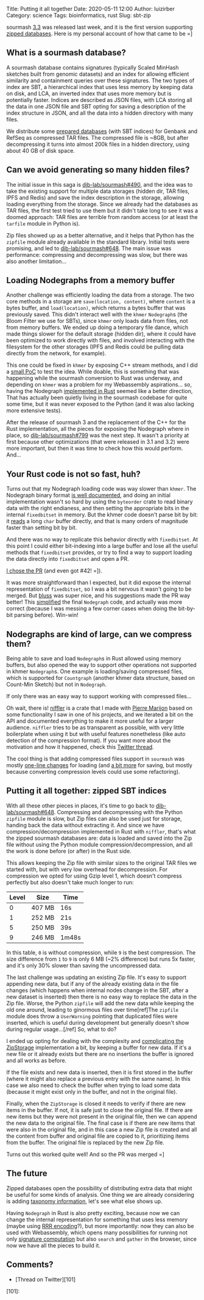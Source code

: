 Title: Putting it all together
Date: 2020-05-11 12:00
Author: luizirber
Category: science
Tags: bioinformatics, rust
Slug: sbt-zip

sourmash [3.3] was released last week,
and it is the first version supporting [zipped databases].
Here is my personal account of how that came to be =]

[3.3]: https://twitter.com/ctitusbrown/status/1257418140729868291
[zipped databases]: http://ivory.idyll.org/blog/2020-sourmash-databases-as-zip-files.html

## What is a sourmash database?

A sourmash database contains signatures (typically Scaled MinHash sketches built from genomic datasets) and
an index for allowing efficient similarity and containment queries over these signatures.
The two types of index are SBT,
a hierarchical index that uses less memory by keeping data on disk,
and LCA,
an inverted index that uses more memory but is potentially faster.
Indices are described as JSON files,
with LCA storing all the data in one JSON file and SBT opting for saving a description of the index structure in JSON,
and all the data into a hidden directory with many files.

We distribute some [prepared databases] (with SBT indices) for Genbank and RefSeq as compressed TAR files.
The compressed file is ~8GB,
but after decompressing it turns into almost 200k files in a hidden directory,
using about 40 GB of disk space.

[prepared databases]: https://sourmash.readthedocs.io/en/v3.3.0/databases.html

## Can we avoid generating so many hidden files?

The initial issue in this saga is [dib-lab/sourmash#490](https://github.com/dib-lab/sourmash/issues/490),
and the idea was to take the existing support for multiple data storages
(hidden dir,
TAR files,
IPFS and Redis) and save the index description in the storage,
allowing loading everything from the storage.
Since we already had the databases as TAR files,
the first test tried to use them but it didn't take long to see it was a doomed approach:
TAR files are terrible from random access
(or at least the `tarfile` module in Python is).

Zip files showed up as a better alternative,
and it helps that Python has the `zipfile` module already available in the
standard library.
Initial tests were promising,
and led to [dib-lab/sourmash#648](https://github.com/dib-lab/sourmash/pull/648).
The main issue was performance:
compressing and decompressing was slow,
but there was also another limitation...

## Loading Nodegraphs from a memory buffer

Another challenge was efficiently loading the data from a storage.
The two core methods in a storage are `save(location, content)`,
where `content` is a bytes buffer,
and `load(location)`,
which returns a bytes buffer that was previously saved.
This didn't interact well with the `khmer` `Nodegraph`s (the Bloom Filter we use for SBTs),
since `khmer` only loads data from files,
not from memory buffers.
We ended up doing a temporary file dance,
which made things slower for the default storage (hidden dir),
where it could have been optimized to work directly with files,
and involved interacting with the filesystem for the other storages
(IPFS and Redis could be pulling data directly from the network,
for example).

This one could be fixed in `khmer` by exposing C++ stream methods,
and I did a [small PoC](https://github.com/luizirber/2018-cython-streams) to test the idea.
While doable,
this is something that was happening while the sourmash conversion to Rust was underway,
and depending on `khmer` was a problem for my Webassembly aspirations...
so,
having the Nodegraph [implemented in Rust] seemed like a better direction,
That has actually been quietly living in the sourmash codebase for quite some time,
but it was never exposed to the Python (and it was also lacking more extensive
tests).

After the release of sourmash 3 and the replacement of the C++ for the Rust implementation,
all the pieces for exposing the Nodegraph where in place,
so [dib-lab/sourmash#799](https://github.com/dib-lab/sourmash/pull/799) was the next step.
It wasn't a priority at first because other optimizations
(that were released in 3.1 and 3.2)
were more important,
but then it was time to check how this would perform.
And...

[implemented in Rust]: https://github.com/luizirber/sourmash-rust/pull/15

## Your Rust code is not so fast, huh?

Turns out that my Nodegraph loading code was way slower than `khmer`.
The Nodegraph binary format [is well documented],
and doing an initial implementation wasn't so hard by using the `byteorder` crate
to read binary data with the right endianess,
and then setting the appropriate bits in the internal `fixedbitset` in memory.
But the khmer code doesn't parse bit by bit:
it [reads] a long `char` buffer directly,
and that is many orders of magnitude faster than setting bit by bit.

[reads]: https://github.com/dib-lab/khmer/blob/fe0ce116456b296c522ba24294a0cabce3b2648b/src/oxli/storage.cc#L233
[is well documented]: https://khmer.readthedocs.io/en/latest/dev/binary-file-formats.html#nodegrap://khmer.readthedocs.io/en/latest/dev/binary-file-formats.html#nodegraph 

And there was no way to replicate this behavior directly with `fixedbitset`.
At this point I could either bit-indexing into a large buffer
and lose all the useful methods that `fixedbitset` provides,
or try to find a way to support loading the data directly into `fixedbitset` and
open a PR.

[I chose the PR] (and even got #42! =]).

[I chose the PR]: https://github.com/petgraph/fixedbitset/pull/42

It was more straightforward than I expected,
but it did expose the internal representation of `fixedbitset`,
so I was a bit nervous it wasn't going to be merged.
But [bluss] was super nice,
and his suggestions made the PR way better!
This [simplified] the final `Nodegraph` code,
and actually was more correct
(because I was messing a few corner cases when doing the bit-by-bit parsing before).
Win-win!

[bluss]: https://github.com/bluss
[simplified]: https://github.com/dib-lab/sourmash/blob/9a695fb03b99c060bb8d1384ab78bb3797c5eb65/src/core/src/sketch/nodegraph.rs#L235L261

## Nodegraphs are kind of large, can we compress them?

Being able to save and load `Nodegraph`s in Rust allowed using memory buffers,
but also opened the way to support other operations not supported in khmer `Nodegraph`s.
One example is loading/saving compressed files,
which is supported for `Countgraph`
(another khmer data structure,
based on Count-Min Sketch)
but not in `Nodegraph`.

If only there was an easy way to support working with compressed files...

Oh wait, there is! [niffler] is a crate that I made with [Pierre Marijon] based
on some functionality I saw in one of his projects,
and we iterated a bit on the API and documented everything to make it more
useful for a larger audience.
`niffler` tries to be as transparent as possible,
with very little boilerplate when using it but with useful features nonetheless
(like auto detection of the compression format).
If you want more about the motivation and how it happened,
check this [Twitter thread].

[niffler]: https://github.com/luizirber/niffler
[Pierre Marijon]: https://twitter.com/pierre_marijon
[Twitter thread]: https://twitter.com/luizirber/status/1253445504622424064

The cool thing is that adding compressed files support in `sourmash` was mostly
[one-line changes] for loading
(and [a bit more] for saving,
but mostly because converting compression levels could use some refactoring).

[one-line changes]: https://github.com/dib-lab/sourmash/pull/799/files#diff-313a7ff0fdb14f408a64b3f010f46f65R220
[a bit more]: https://github.com/dib-lab/sourmash/pull/648/files#diff-d80ae1dd777d07300d7b6066b3318397L249-R273

## Putting it all together: zipped SBT indices

With all these other pieces in places,
it's time to go back to [dib-lab/sourmash#648](https://github.com/dib-lab/sourmash/pull/648).
Compressing and decompressing with the Python `zipfile` module is slow,
but Zip files can also be used just for storage,
handing back the data without extracting it.
And since we have compression/decompression implemented in Rust with `niffler`,
that's what the zipped sourmash databases are:
data is loaded and saved into the Zip file without using the Python module
compression/decompression,
and all the work is done before (or after) in the Rust side.

This allows keeping the Zip file with similar sizes to the original TAR files we started with,
but with very low overhead for decompression.
For compression we opted for using Gzip level 1,
which doesn't compress perfectly but also doesn't take much longer to run:

Level | Size | Time
--- | --- | ---
0 | 407 MB | 16s
1 | 252 MB | 21s
5 | 250 MB | 39s
9 | 246 MB | 1m48s

In this table, `0` is without compression,
while `9` is the best compression.
The size difference from `1` to `9` is only 6 MB (~2% difference)
but runs 5x faster,
and it's only 30% slower than saving the uncompressed data.

The last challenge was updating an existing Zip file.
It's easy to support appending new data,
but if any of the already existing data in the file changes
(which happens when internal nodes change in the SBT,
after a new dataset is inserted) then there is no easy way to replace the data in the Zip file.
Worse,
the Python `zipfile` will add the new data while keeping the old one around,
leading to ginormous files over time[ref]The `zipfile` module does throw a `UserWarning` pointing that duplicated files were inserted,
which is useful during development but generally doesn't show during regular usage...[/ref]
So, what to do?

I ended up opting for dealing with the complexity and [complicating the ZipStorage] implementation a bit,
by keeping a buffer for new data.
If it's a new file or it already exists but there are no insertions
the buffer is ignored and all works as before.

[complicating the ZipStorage]: https://github.com/dib-lab/sourmash/pull/648/files#diff-a99b088adcc872e1b408fbdcca20ebebR110-R248

If the file exists and new data is inserted,
then it is first stored in the buffer
(where it might also replace a previous entry with the same name).
In this case we also need to check the buffer when trying to load some data
(because it might exist only in the buffer,
and not in the original file).

Finally,
when the `ZipStorage` is closed it needs to verify if there are new items in the buffer.
If not,
it is safe just to close the original file.
If there are new items but they were not present in the original file,
then we can append the new data to the original file.
The final case is if there are new items that were also in the original file,
and in this case a new Zip file is created and all the content from buffer and
original file are copied to it,
prioritizing items from the buffer.
The original file is replaced by the new Zip file.

Turns out this worked quite well! And so the PR was merged =]

## The future

Zipped databases open the possibility of distributing extra data that might be
useful for some kinds of analysis.
One thing we are already considering is adding [taxonomy information],
let's see what else shows up.

[taxonomy information]: https://github.com/dib-lab/sourmash/issues/969

Having `Nodegraph` in Rust is also pretty exciting,
because now we can change the internal representation for something that uses
less memory (maybe using [RRR encoding]?),
but more importantly:
now they can also be used with Webassembly,
which opens many possibilities for running not only [signature computation] but
also `search` and `gather` in the browser,
since now we have all the pieces to build it.

[RRR encoding]: https://alexbowe.com/rrr/
[signature computation]: {filename}/2018-08-27-sourmash-wasm.md

## Comments?

- [Thread on Twitter][101]

[101]: 
